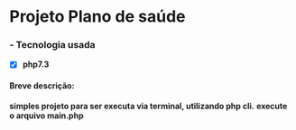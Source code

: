 # Projeto Plano de saúde

###  - Tecnologia usada
- [x]  __php7.3__

#### Breve descrição:

__simples projeto para ser executa via terminal, utilizando php cli.__
__execute o arquivo main.php__  